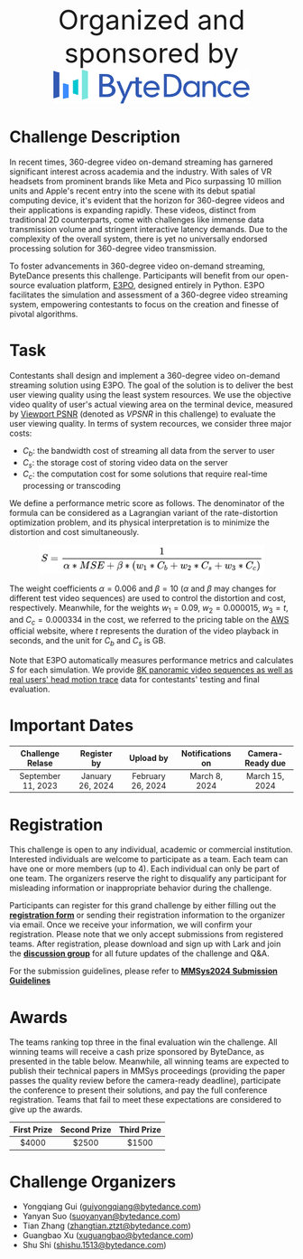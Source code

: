 <div align=center>
    <font size=10>Organized and sponsored by</font>
</div>

<div align=center>
    <img src=bytedance.jpg height= 60 />
</div>


# Challenge Description
In recent times, 360-degree video on-demand streaming has garnered significant interest across academia and the industry. With sales of VR headsets from prominent brands like Meta and Pico surpassing 10 million units and Apple's recent entry into the scene with its debut spatial computing device, it's evident that the horizon for 360-degree videos and their applications is expanding rapidly. These videos, distinct from traditional 2D counterparts, come with challenges like immense data transmission volume and stringent interactive latency demands. Due to the complexity of the overall system, there is yet no universally endorsed processing solution for 360-degree video transmission.

To foster advancements in 360-degree video on-demand streaming, ByteDance presents this challenge. Participants will benefit from our open-source evaluation platform, [E3PO](https://github.com/bytedance/E3PO), designed entirely in Python. E3PO facilitates the simulation and assessment of a 360-degree video streaming system, empowering contestants to focus on the creation and finesse of pivotal algorithms.


# Task
Contestants shall design and implement a 360-degree video on-demand streaming solution using E3PO. The goal of the solution is to deliver the best user viewing quality using the least system resources. We use the objective video quality of user's actual viewing area on the terminal device, measured by [Viewport PSNR](https://web.archive.org/web/20160909173146id_/http://web.stanford.edu:80/~harilaks/pdfs/2015_ISMAR.pdf) (denoted as $VPSNR$ in this challenge) to evaluate the user viewing quality. In terms of system recources, we consider three major costs:
- $C_b$: the bandwidth cost of streaming all data from the server to user
- $C_s$: the storage cost of storing video data on the server
- $C_c$: the computation cost for some solutions that require real-time processing or transcoding


We define a performance metric score as follows. The denominator of the formula can be considered as a Lagrangian variant of the rate-distortion optimization problem, and its physical interpretation is to minimize the distortion and cost simultaneously.

<div align=center>
    <img src=./formula.jpg width=400 height= />
</div>

The weight coefficients $\alpha = 0.006$ and $\beta=10$ ($\alpha$ and $\beta$ may changes for different test video sequences) are used to control the distortion and cost, respectively. Meanwhile, for the weights $w_1=0.09$, $w_2=0.000015$, $w_3=t$, and $C_c = 0.000334$ in the cost, we referred to the pricing table on the [AWS](https://aws.amazon.com/) official website, where $t$ represents the duration of the video playback in seconds, and the unit for $C_b$ and $C_s$ is GB.

Note that E3PO automatically measures performance metrics and calculates $S$ for each simulation. We provide [8K panoramic video sequences as well as real users' head motion trace]() data for contestants' testing and final evaluation.


# Important Dates
<div align="center">

| Challenge Relase |   Register by   |    Upload by    | Notifications on | Camera-Ready due |
|:-------------:|:---------------:|:---------------:|:----------------:|:-------------:|
| September 11, 2023  | January 26, 2024 | February 26, 2024 |  March 8, 2024  | March 15, 2024

</div>

# Registration
This challenge is open to any individual, academic or commercial institution. Interested individuals are welcome to participate as a team. Each team can have one or more members (up to 4). Each individual can only be part of one team. The organizers reserve the right to disqualify any participant for misleading information or inappropriate behavior during the challenge.

Participants can register for this grand challenge by either filling out the [**registration form**](https://wenjuan.feishu.cn/m?t=s3fCWQuPlLPi-it3o) or sending their registration information to the organizer via email. Once we receive your information, we will confirm your registration. Please note that we only accept submissions from registered teams. After registration, please download and sign up with Lark and join the [**discussion group**](mmsys24gc_group.jpeg) for all future updates of the challenge and Q&A. 

For the submission guidelines, please refer to [**MMSys2024 Submission Guidelines**](https://github.com/bytedance/E3PO/blob/main/mmsys24gc/submission.md)

# Awards
The teams ranking top three in the final evaluation win the challenge. All winning teams will receive a cash prize sponsored by ByteDance, as presented in the table below. Meanwhile, all winning teams are expected to publish their technical papers in MMSys proceedings (providing the paper passes the quality review before the camera-ready deadline), participate the conference to present their solutions, and pay the full conference registration. Teams that fail to meet these expectations are considered to give up the awards. 

<div align="center">

| First Prize | Second Prize | Third Prize |
|:-------------:|:-------------:|:-------------:|
| $4000 |  $2500  | $1500

</div>


# Challenge Organizers
- Yongqiang Gui (guiyongqiang@bytedance.com)
- Yanyan Suo (suoyanyan@bytedance.com)
- Tian Zhang (zhangtian.ztzt@bytedance.com)
- Guangbao Xu (xuguangbao@bytedance.com)
- Shu Shi (shishu.1513@bytedance.com)